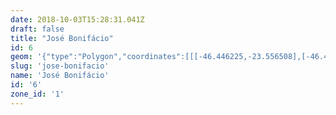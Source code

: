 ```yaml
---
date: 2018-10-03T15:28:31.041Z
draft: false
title: "José Bonifácio"
id: 6
geom: '{"type":"Polygon","coordinates":[[[-46.446225,-23.556508],[-46.446301,-23.55884],[-46.446074,-23.559827],[-46.445906,-23.560059],[-46.445943,-23.560619],[-46.446283,-23.562583],[-46.446487,-23.56465],[-46.446927,-23.567357],[-46.447008,-23.5677],[-46.447458,-23.5688],[-46.447504,-23.569346],[-46.447397,-23.569871],[-46.447151,-23.570528],[-46.445289,-23.574767],[-46.443731,-23.57747],[-46.443412,-23.578153],[-46.443197,-23.578772],[-46.44252,-23.581362],[-46.442309,-23.582189],[-46.442254,-23.582697],[-46.442379,-23.583618],[-46.443059,-23.585052],[-46.443282,-23.585945],[-46.443234,-23.586889],[-46.442839,-23.588473],[-46.442828,-23.588893],[-46.442904,-23.589394],[-46.443194,-23.590126],[-46.444123,-23.591531],[-46.444605,-23.592728],[-46.443835,-23.592794],[-46.443378,-23.592917],[-46.443112,-23.593132],[-46.44297,-23.593124],[-46.442799,-23.592983],[-46.442752,-23.592842],[-46.442688,-23.592287],[-46.442801,-23.591839],[-46.442242,-23.59152],[-46.441355,-23.591394],[-46.441115,-23.591408],[-46.440963,-23.591328],[-46.440723,-23.591308],[-46.440558,-23.591374],[-46.440569,-23.591675],[-46.440464,-23.591865],[-46.44032,-23.591907],[-46.439874,-23.591678],[-46.439633,-23.591738],[-46.439301,-23.592245],[-46.43924,-23.59258],[-46.438857,-23.592847],[-46.43862,-23.593212],[-46.438071,-23.593488],[-46.437486,-23.593596],[-46.437165,-23.593596],[-46.437011,-23.593501],[-46.436852,-23.593223],[-46.436488,-23.59303],[-46.436031,-23.593313],[-46.43562,-23.593781],[-46.435314,-23.593922],[-46.434928,-23.593944],[-46.434208,-23.593762],[-46.433412,-23.593688],[-46.433039,-23.59393],[-46.432725,-23.594026],[-46.432217,-23.594399],[-46.431765,-23.594555],[-46.431681,-23.594508],[-46.431617,-23.594185],[-46.431474,-23.594015],[-46.4309,-23.593875],[-46.430684,-23.594305],[-46.430692,-23.594511],[-46.430515,-23.594628],[-46.430263,-23.594581],[-46.430069,-23.594749],[-46.429852,-23.594796],[-46.429562,-23.594693],[-46.429171,-23.594649],[-46.427274,-23.593855],[-46.426907,-23.593753],[-46.426217,-23.593412],[-46.425555,-23.593488],[-46.424935,-23.59341],[-46.42418,-23.593419],[-46.423616,-23.593287],[-46.423227,-23.593293],[-46.422756,-23.593198],[-46.422485,-23.593048],[-46.422137,-23.593057],[-46.421585,-23.592797],[-46.421409,-23.592638],[-46.421149,-23.592591],[-46.420856,-23.592385],[-46.420588,-23.592343],[-46.420383,-23.592184],[-46.420387,-23.592078],[-46.420253,-23.591988],[-46.419746,-23.592071],[-46.419461,-23.59232],[-46.418725,-23.592304],[-46.418645,-23.59249],[-46.418395,-23.59253],[-46.418069,-23.592709],[-46.417223,-23.591573],[-46.416576,-23.589967],[-46.416345,-23.589717],[-46.415595,-23.589141],[-46.415307,-23.588766],[-46.415199,-23.588474],[-46.414881,-23.586868],[-46.414844,-23.586033],[-46.415167,-23.582709],[-46.415267,-23.582615],[-46.415327,-23.581997],[-46.415569,-23.582094],[-46.415854,-23.581655],[-46.415816,-23.581245],[-46.415893,-23.580788],[-46.415799,-23.580283],[-46.415843,-23.580103],[-46.415709,-23.57999],[-46.415709,-23.579712],[-46.415824,-23.5792],[-46.415948,-23.578968],[-46.41593,-23.578823],[-46.416279,-23.578106],[-46.416265,-23.577898],[-46.416387,-23.577901],[-46.416521,-23.57799],[-46.416675,-23.577966],[-46.416765,-23.577872],[-46.416774,-23.577668],[-46.416924,-23.577594],[-46.417112,-23.577384],[-46.417402,-23.577236],[-46.417626,-23.576976],[-46.417786,-23.576522],[-46.417974,-23.5763],[-46.41793,-23.576184],[-46.417734,-23.57608],[-46.417712,-23.575744],[-46.418073,-23.576098],[-46.418284,-23.576136],[-46.418449,-23.576362],[-46.418764,-23.576254],[-46.418905,-23.576118],[-46.419225,-23.576102],[-46.419601,-23.575817],[-46.420512,-23.575602],[-46.421091,-23.574949],[-46.421726,-23.574457],[-46.42252,-23.573987],[-46.422729,-23.573742],[-46.423607,-23.572288],[-46.423593,-23.571935],[-46.423144,-23.571595],[-46.422764,-23.571171],[-46.422201,-23.569976],[-46.422274,-23.569917],[-46.422015,-23.569369],[-46.42188,-23.568819],[-46.421747,-23.568618],[-46.421825,-23.568053],[-46.421611,-23.567571],[-46.421625,-23.567363],[-46.421437,-23.567243],[-46.421251,-23.566811],[-46.420606,-23.566086],[-46.419967,-23.564768],[-46.420844,-23.56469],[-46.421672,-23.564703],[-46.422502,-23.564812],[-46.423412,-23.565019],[-46.423879,-23.564127],[-46.423981,-23.564074],[-46.424558,-23.564024],[-46.424738,-23.56378],[-46.424699,-23.563728],[-46.424392,-23.563675],[-46.424065,-23.563791],[-46.427047,-23.561038],[-46.426988,-23.560934],[-46.427026,-23.56059],[-46.426944,-23.559909],[-46.426453,-23.559798],[-46.426213,-23.55957],[-46.426284,-23.559247],[-46.426261,-23.559015],[-46.426171,-23.55835],[-46.42603,-23.558247],[-46.425974,-23.558019],[-46.425943,-23.557484],[-46.425303,-23.556372],[-46.424792,-23.555916],[-46.424612,-23.555624],[-46.424777,-23.55473],[-46.424748,-23.554582],[-46.424829,-23.554315],[-46.424854,-23.553862],[-46.424728,-23.553656],[-46.424436,-23.553597],[-46.424873,-23.552671],[-46.426239,-23.548307],[-46.426384,-23.547463],[-46.426364,-23.547031],[-46.426061,-23.545938],[-46.425693,-23.545486],[-46.425375,-23.544863],[-46.425401,-23.54383],[-46.42532,-23.543493],[-46.424861,-23.542776],[-46.424895,-23.542611],[-46.425005,-23.5425],[-46.423077,-23.539501],[-46.423557,-23.539304],[-46.423877,-23.538678],[-46.424741,-23.537532],[-46.425503,-23.53673],[-46.426196,-23.536171],[-46.428255,-23.534866],[-46.428734,-23.534446],[-46.429163,-23.533855],[-46.429527,-23.532759],[-46.438384,-23.535747],[-46.438174,-23.536001],[-46.438025,-23.53648],[-46.438057,-23.537185],[-46.438224,-23.537567],[-46.439477,-23.539449],[-46.43968,-23.540159],[-46.439653,-23.540649],[-46.439242,-23.542475],[-46.439241,-23.542885],[-46.440381,-23.543072],[-46.440343,-23.543212],[-46.440762,-23.543369],[-46.440849,-23.543251],[-46.441625,-23.543723],[-46.441635,-23.543786],[-46.441944,-23.543925],[-46.445588,-23.546184],[-46.445029,-23.548673],[-46.445199,-23.551963],[-46.445041,-23.552665],[-46.444982,-23.55483],[-46.445164,-23.55623],[-46.445261,-23.556416],[-46.445838,-23.5566],[-46.446225,-23.556508]]]}'
slug: 'jose-bonifacio'
name: 'José Bonifácio'
id: '6'
zone_id: '1'
---
```

		